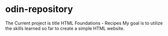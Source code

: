 # odin-repository
The Current project is title HTML Foundations - Recipes
My goal is to utilize the skills learned so far to create a simple
HTML website.